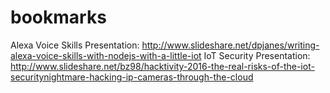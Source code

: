 # bookmarks

Alexa Voice Skills Presentation:
http://www.slideshare.net/dpjanes/writing-alexa-voice-skills-with-nodejs-with-a-little-iot
IoT Security Presentation: 
http://www.slideshare.net/bz98/hacktivity-2016-the-real-risks-of-the-iot-securitynightmare-hacking-ip-cameras-through-the-cloud
